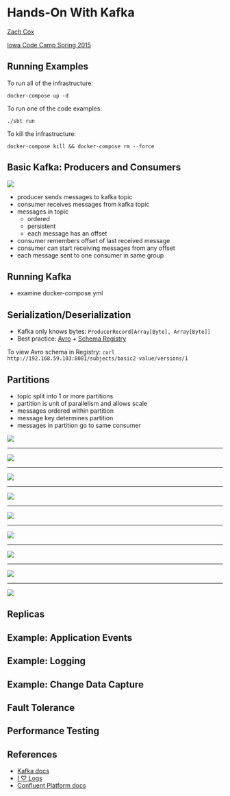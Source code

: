 # Hands-On With Kafka

[Zach Cox](http://theza.ch)

[Iowa Code Camp Spring 2015](http://iowacodecamp.com)

## Running Examples

To run all of the infrastructure:

```
docker-compose up -d
```

To run one of the code examples:

```
./sbt run
```

To kill the infrastructure:

```
docker-compose kill && docker-compose rm --force
```

## Basic Kafka: Producers and Consumers

![](img/kafka0.png)

- producer sends messages to kafka topic
- consumer receives messages from kafka topic
- messages in topic
  - ordered
  - persistent
  - each message has an offset
- consumer remembers offset of last received message
- consumer can start receiving messages from any offset
- each message sent to one consumer in same group

## Running Kafka

- examine docker-compose.yml

## Serialization/Deserialization

- Kafka only knows bytes: `ProducerRecord[Array[Byte], Array[Byte]]`
- Best practice: [Avro](http://avro.apache.org/) + [Schema Registry](http://confluent.io/docs/current/schema-registry/docs/intro.html)

To view Avro schema in Registry: `curl http://192.168.59.103:8081/subjects/basic2-value/versions/1`

## Partitions

- topic split into 1 or more partitions
- partition is unit of parallelism and allows scale
- messages ordered within partition
- message key determines partition
- messages in partition go to same consumer

![](img/consumer1.png)

***

![](img/consumer2.png)

***

![](img/consumer3.png)

***

![](img/consumer4.png)

***

![](img/consumer5.png)

***

![](img/consumer6.png)

***

![](img/consumer6b.png)

***

![](img/consumer7.png)

***

![](img/consumer7b.png)

## Replicas

## Example: Application Events

## Example: Logging

## Example: Change Data Capture

## Fault Tolerance

## Performance Testing

## References

- [Kafka docs](http://kafka.apache.org/documentation.html)
- [I ♡ Logs](http://shop.oreilly.com/product/0636920034339.do)
- [Confluent Platform docs](http://confluent.io/docs/current/index.html)
